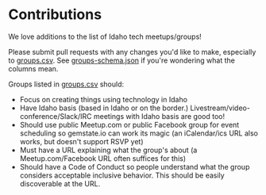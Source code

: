 # Contributions

We love additions to the list of Idaho tech meetups/groups! 

Please submit pull requests with any changes you'd like to make, especially to [groups.csv](groups.csv). See [groups-schema.json](groups-schema.json) if you're wondering what the columns mean.

Groups listed in [groups.csv](groups.csv) should:

- Focus on creating things using technology in Idaho
- Have Idaho basis (based in Idaho or on the border.) Livestream/video-conference/Slack/IRC meetings with Idaho basis are good too!
- Should use public Meetup.com or public Facebook group for event scheduling so gemstate.io can work its magic (an iCalendar/ics URL also works, but doesn't support RSVP yet)
- Must have a URL explaining what the group's about (a Meetup.com/Facebook URL often suffices for this)
- Should have a Code of Conduct so people understand what the group considers acceptable inclusive behavior. This should be easily discoverable at the URL.
